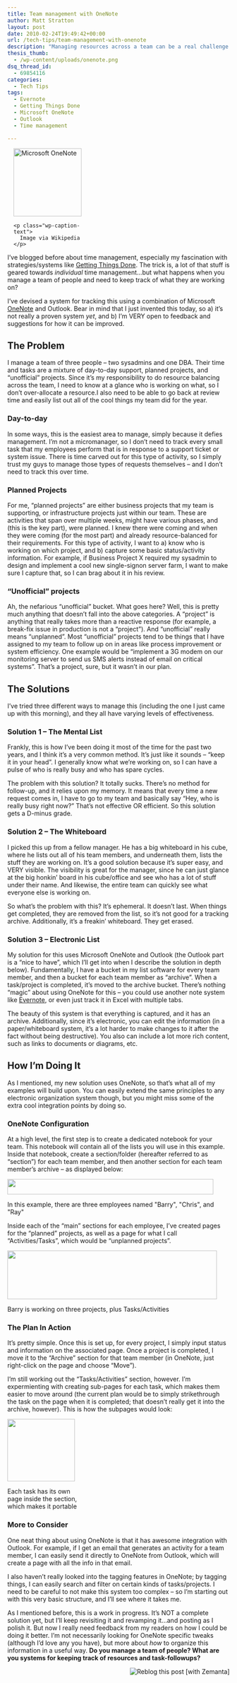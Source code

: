 ```yaml
---
title: Team management with OneNote
author: Matt Stratton
layout: post
date: 2010-02-24T19:49:42+00:00
url: /tech-tips/team-management-with-onenote
description: "Managing resources across a team can be a real challenge. I've devised a system for tracking this using a combination of Microsoft OneNote and Outlook. Bear in mind that I just invented this today, so a) it's not really a proven system yet, and b) I'm VERY open to feedback and suggestions for how it can be improved."
thesis_thumb:
  - /wp-content/uploads/onenote.png
dsq_thread_id:
  - 69854116
categories:
  - Tech Tips
tags:
  - Evernote
  - Getting Things Done
  - Microsoft OneNote
  - Outlook
  - Time management

---
```

<div class="zemanta-img" style="margin: 1em; display: block;">
  <div style="width: 164px" class="wp-caption alignright">
    <a href="http://en.wikipedia.org/wiki/Image:1note2007.PNG"><img class=" " title="Microsoft OneNote" src="http://upload.wikimedia.org/wikipedia/en/8/8f/1note2007.PNG" alt="Microsoft OneNote" width="154" height="154" /></a>
    
    <p class="wp-caption-text">
      Image via Wikipedia
    </p>
  </div>
</div>

I&#8217;ve blogged before about time management, especially my fascination with strategies/systems like <a class="zem_slink" title="Getting Things Done" rel="wikipedia" href="http://en.wikipedia.org/wiki/Getting_Things_Done">Getting Things Done</a>. The trick is, a lot of that stuff is geared towards _individual_ time management&#8230;but what happens when you manage a team of people and need to keep track of what they are working on?

I&#8217;ve devised a system for tracking this using a combination of Microsoft <a class="zem_slink" title="Microsoft OneNote" rel="homepage" href="http://office.microsoft.com/en-us/onenote/FX100487701033.aspx">OneNote</a> and Outlook. Bear in mind that I just invented this today, so a) it&#8217;s not really a proven system _yet_, and b) I&#8217;m VERY open to feedback and suggestions for how it can be improved.

## The Problem

I manage a team of three people &#8211; two sysadmins and one DBA. Their time and tasks are a mixture of day-to-day support, planned projects, and &#8220;unofficial&#8221; projects. Since it&#8217;s my responsibility to do resource balancing across the team, I need to know at a glance who is working on what, so I don&#8217;t over-allocate a resource.I also need to be able to go back at review time and easily list out all of the cool things my team did for the year.

### Day-to-day

In some ways, this is the easiest area to manage, simply because it defies management. I&#8217;m not a micromanager, so I don&#8217;t need to track every small task that my employees perform that is in response to a support ticket or system issue. There is time carved out for this type of activity, so I simply trust my guys to manage those types of requests themselves &#8211; and I don&#8217;t need to track this over time.

### Planned Projects

For me, &#8220;planned projects&#8221; are either business projects that my team is supporting, or infrastructure projects just within our team. These are activities that span over multiple weeks, might have various phases, and (this is the key part), were planned. I knew there were coming and when they were coming (for the most part) and already resource-balanced for their requirements. For this type of activity, I want to a) know who is working on which project, and b) capture some basic status/activity information. For example, if Business Project X required my sysadmin to design and implement a cool new single-signon server farm, I want to make sure I capture that, so I can brag about it in his review.

### &#8220;Unofficial&#8221; projects

Ah, the nefarious &#8220;unofficial&#8221; bucket. What goes here? Well, this is pretty much anything that doesn&#8217;t fall into the above categories. A &#8220;project&#8221; is anything that really takes more than a reactive response (for example, a break-fix issue in production is not a &#8220;project&#8221;). And &#8220;unofficial&#8221; really means &#8220;unplanned&#8221;. Most &#8220;unofficial&#8221; projects tend to be things that I have assigned to my team to follow up on in areas like process improvement or system efficiency. One example would be &#8220;implement a 3G modem on our monitoring server to send us SMS alerts instead of email on critical systems&#8221;. That&#8217;s a project, sure, but it wasn&#8217;t in our plan.

## The Solutions

I&#8217;ve tried three different ways to manage this (including the one I just came up with this morning), and they all have varying levels of effectiveness.

### Solution 1 &#8211; The Mental List

Frankly, this is how I&#8217;ve been doing it most of the time for the past two years, and I think it&#8217;s a very common method. It&#8217;s just like it sounds &#8211; &#8220;keep it in your head&#8221;. I generally know what we&#8217;re working on, so I can have a pulse of who is really busy and who has spare cycles.

The problem with this solution? It totally sucks. There&#8217;s no method for follow-up, and it relies upon my memory. It means that every time a new request comes in, I have to go to my team and basically say &#8220;Hey, who is really busy right now?&#8221; That&#8217;s not effective OR efficient. So this solution gets a D-minus grade.

### Solution 2 &#8211; The Whiteboard

I picked this up from a fellow manager. He has a big whiteboard in his cube, where he lists out all of his team members, and underneath them, lists the stuff they are working on. It&#8217;s a good solution because it&#8217;s super easy, and VERY visible. The visibility is great for the manager, since he can just glance at the big honkin&#8217; board in his cube/office and see who has a lot of stuff under their name. And likewise, the entire team can quickly see what everyone else is working on.

So what&#8217;s the problem with this? It&#8217;s ephemeral. It doesn&#8217;t last. When things get completed, they are removed from the list, so it&#8217;s not good for a tracking archive. Additionally, it&#8217;s a freakin&#8217; whiteboard. They get erased.

### Solution 3 &#8211; Electronic List

My solution for this uses Microsoft OneNote and Outlook (the Outlook part is a &#8220;nice to have&#8221;, which I&#8217;ll get into when I describe the solution in depth below). Fundamentally, I have a bucket in my list software for every team member, and then a bucket for each team member as &#8220;archive&#8221;. When a task/project is completed, it&#8217;s moved to the archive bucket. There&#8217;s nothing &#8220;magic&#8221; about using OneNote for this &#8211; you could use another note system like <a class="zem_slink" title="Evernote" rel="homepage" href="http://www.evernote.com/">Evernote</a>, or even just track it in Excel with multiple tabs.

The beauty of this system is that everything is captured, and it has an archive. Additionally, since it&#8217;s electronic, you can edit the information (in a paper/whiteboard system, it&#8217;s a lot harder to make changes to it after the fact without being destructive). You also can include a lot more rich content, such as links to documents or diagrams, etc.

## How I&#8217;m Doing It

As I mentioned, my new solution uses OneNote, so that&#8217;s what all of my examples will build upon. You can easily extend the same principles to any electronic organization system though, but you might miss some of the extra cool integration points by doing so.

### OneNote Configuration

At a high level, the first step is to create a dedicated notebook for your team. This notebook will contain all of the lists you will use in this example. Inside that notebook, create a section/folder (hereafter referred to as &#8220;section&#8221;) for each team member, and then another section for each team member&#8217;s archive &#8211; as displayed below:

<div id="attachment_5979" style="width: 477px" class="wp-caption aligncenter">
  <img class="size-full wp-image-5979" title="buckets" src="/wp-content/uploads/buckets.png" alt="" width="467" height="35" srcset="/wp-content/uploads/buckets.png 467w, /wp-content/uploads/buckets-300x22.png 300w" sizes="(max-width: 467px) 100vw, 467px" />
  
  <p class="wp-caption-text">
    In this example, there are three employees named "Barry", "Chris", and "Ray"
  </p>
</div>

Inside each of the &#8220;main&#8221; sections for each employee, I&#8217;ve created pages for the &#8220;planned&#8221; projects, as well as a page for what I call &#8220;Activities/Tasks&#8221;, which would be &#8220;unplanned projects&#8221;.

<div id="attachment_5980" style="width: 485px" class="wp-caption aligncenter">
  <img class="size-full wp-image-5980" title="projects" src="/wp-content/uploads/projects.png" alt="" width="475" height="110" srcset="/wp-content/uploads/projects.png 475w, /wp-content/uploads/projects-300x69.png 300w" sizes="(max-width: 475px) 100vw, 475px" />
  
  <p class="wp-caption-text">
    Barry is working on three projects, plus Tasks/Activities
  </p>
</div>

### The Plan In Action

It&#8217;s pretty simple. Once this is set up, for every project, I simply input status and information on the associated page. Once a project is completed, I move it to the &#8220;Archive&#8221; section for that team member (in OneNote, just right-click on the page and choose &#8220;Move&#8221;).

I&#8217;m still working out the &#8220;Tasks/Activities&#8221; section, however. I&#8217;m expermienting with creating sub-pages for each task, which makes them easier to move around (the current plan would be to simply strikethrough the task on the page when it is completed; that doesn&#8217;t really get it into the archive, however). This is how the subpages would look:

<div id="attachment_5981" style="width: 163px" class="wp-caption aligncenter">
  <img class="size-full wp-image-5981" title="sub-pages" src="/wp-content/uploads/sub-pages.png" alt="" width="153" height="141" />
  
  <p class="wp-caption-text">
    Each task has its own page inside the section, which makes it portable
  </p>
</div>

### More to Consider

One neat thing about using OneNote is that it has awesome integration with Outlook. For example, if I get an email that generates an activity for a team member, I can easily send it directly to OneNote from Outlook, which will create a page with all the info in that email.

I also haven&#8217;t really looked into the tagging features in OneNote; by tagging things, I can easily search and filter on certain kinds of tasks/projects. I need to be careful to not make this system too complex &#8211; so I&#8217;m starting out with this very basic structure, and I&#8217;ll see where it takes me.

As I mentioned before, this is a work in progress. It&#8217;s NOT a complete solution yet, but I&#8217;ll keep revisiting it and revamping it&#8230;and posting as I polish it. But now I really need feedback from my readers on how I could be doing it better. I&#8217;m not necessarily looking for OneNote specific tweaks (although I&#8217;d love any you have), but more about _how_ to organize this information in a useful way. **Do you manage a team of people? What are you systems for keeping track of resources and task-followups?**

<div class="zemanta-pixie" style="margin-top: 10px; height: 15px;">
  <a class="zemanta-pixie-a" title="Reblog this post [with Zemanta]" href="http://reblog.zemanta.com/zemified/29771d90-8072-4a78-b3d4-fd33432e71d2/"><img class="zemanta-pixie-img" style="border: medium none; float: right;" src="http://img.zemanta.com/reblog_c.png?x-id=29771d90-8072-4a78-b3d4-fd33432e71d2" alt="Reblog this post [with Zemanta]" /></a><span class="zem-script pretty-attribution"></span>
</div>